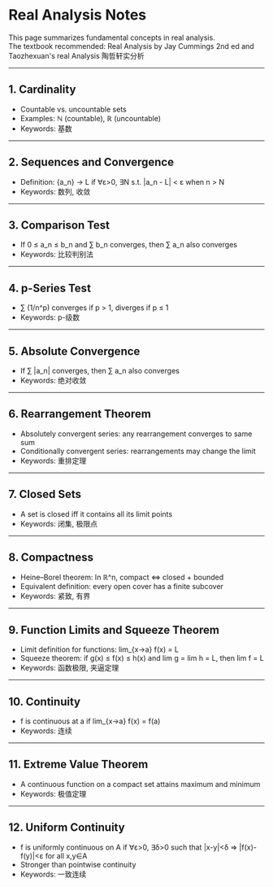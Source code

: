 # Real Analysis Notes

This page summarizes fundamental concepts in real analysis.  
The textbook recommended: Real Analysis by Jay Cummings 2nd ed
                        and Taozhexuan's real Analysis 陶哲轩实分析 

---

## 1. Cardinality
- Countable vs. uncountable sets  
- Examples: ℕ (countable), ℝ (uncountable)  
- Keywords: 基数

---

## 2. Sequences and Convergence
- Definition: {a_n} → L if ∀ε>0, ∃N s.t. |a_n - L| < ε when n > N  
- Keywords: 数列, 收敛

---

## 3. Comparison Test
- If 0 ≤ a_n ≤ b_n and ∑ b_n converges, then ∑ a_n also converges  
- Keywords: 比较判别法

---

## 4. p-Series Test
- ∑ (1/n^p) converges if p > 1, diverges if p ≤ 1  
- Keywords: p-级数

---

## 5. Absolute Convergence
- If ∑ |a_n| converges, then ∑ a_n also converges  
- Keywords: 绝对收敛

---

## 6. Rearrangement Theorem
- Absolutely convergent series: any rearrangement converges to same sum  
- Conditionally convergent series: rearrangements may change the limit  
- Keywords: 重排定理

---

## 7. Closed Sets
- A set is closed iff it contains all its limit points  
- Keywords: 闭集, 极限点

---

## 8. Compactness
- Heine–Borel theorem: In ℝ^n, compact ⇔ closed + bounded  
- Equivalent definition: every open cover has a finite subcover  
- Keywords: 紧致, 有界

---

## 9. Function Limits and Squeeze Theorem
- Limit definition for functions: lim_{x→a} f(x) = L  
- Squeeze theorem: if g(x) ≤ f(x) ≤ h(x) and lim g = lim h = L, then lim f = L  
- Keywords: 函数极限, 夹逼定理

---

## 10. Continuity
- f is continuous at a if lim_{x→a} f(x) = f(a)  
- Keywords: 连续

---

## 11. Extreme Value Theorem
- A continuous function on a compact set attains maximum and minimum  
- Keywords: 极值定理

---

## 12. Uniform Continuity
- f is uniformly continuous on A if ∀ε>0, ∃δ>0 such that |x-y|<δ ⇒ |f(x)-f(y)|<ε for all x,y∈A  
- Stronger than pointwise continuity  
- Keywords: 一致连续
